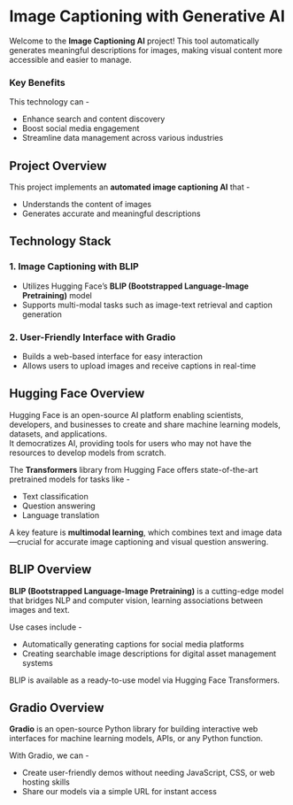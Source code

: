 # Image Captioning with Generative AI

Welcome to the **Image Captioning AI** project! This tool automatically generates meaningful descriptions for images, making visual content more accessible and easier to manage.


### Key Benefits

This technology can -

- Enhance search and content discovery
- Boost social media engagement
- Streamline data management across various industries


##  Project Overview

This project implements an **automated image captioning AI** that -

- Understands the content of images
- Generates accurate and meaningful descriptions



## Technology Stack

### 1. Image Captioning with BLIP

- Utilizes Hugging Face’s **BLIP (Bootstrapped Language-Image Pretraining)** model
- Supports multi-modal tasks such as image-text retrieval and caption generation

### 2. User-Friendly Interface with Gradio

- Builds a web-based interface for easy interaction
- Allows users to upload images and receive captions in real-time


## Hugging Face Overview

Hugging Face is an open-source AI platform enabling scientists, developers, and businesses to create and share machine learning models, datasets, and applications.  
It democratizes AI, providing tools for users who may not have the resources to develop models from scratch.  

The **Transformers** library from Hugging Face offers state-of-the-art pretrained models for tasks like -

- Text classification  
- Question answering  
- Language translation  

A key feature is **multimodal learning**, which combines text and image data—crucial for accurate image captioning and visual question answering.


## BLIP Overview

**BLIP (Bootstrapped Language-Image Pretraining)** is a cutting-edge model that bridges NLP and computer vision, learning associations between images and text.  

Use cases include -

- Automatically generating captions for social media platforms  
- Creating searchable image descriptions for digital asset management systems  

BLIP is available as a ready-to-use model via Hugging Face Transformers.



## Gradio Overview

**Gradio** is an open-source Python library for building interactive web interfaces for machine learning models, APIs, or any Python function.  

With Gradio, we can -

- Create user-friendly demos without needing JavaScript, CSS, or web hosting skills  
- Share our models via a simple URL for instant access








